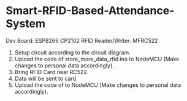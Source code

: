# Smart-RFID-Based-Attendance-System
Dev Board:   ESP8266 CP2102
RFID Reader/Writer: MFRC522
1. Setup circuit according to the circuit diagram.
2. Upload the code of store_more_data_rfid.ino to NodeMCU (Make changes to personal data accordingly).
3. Bring RFID Card near RC522.
4. Data will be sent to card.
5. Upload the code of to NodeMCU (Make changes to personal data accordingly).
